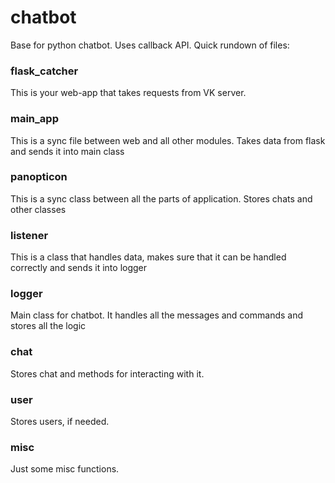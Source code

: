 # chatbot
Base for python chatbot. Uses callback API.
Quick rundown of files:

### flask_catcher
This is your web-app that takes requests from VK server.

### main_app
This is a sync file between web and all other modules. Takes data from flask and sends it into main class

### panopticon
This is a sync class between all the parts of application. Stores chats and other classes

### listener
This is a class that handles data, makes sure that it can be handled correctly and sends it into logger

### logger
Main class for chatbot. It handles all the messages and commands and stores all the logic 

### chat
Stores chat and methods for interacting with it. 

### user
Stores users, if needed. 

### misc
Just some misc functions.
